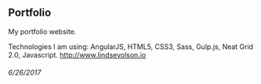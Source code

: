 ## Portfolio

My portfolio website. 

Technologies I am using: AngularJS, HTML5, CSS3, Sass, Gulp.js, Neat Grid 2.0, Javascript.
<http://www.lindseyolson.io>

###### 6/26/2017

